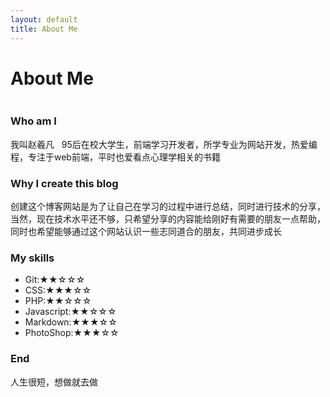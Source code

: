 ```yaml
---
layout: default
title: About Me
---
```

<style>
	/*table{
		background:none;
		border:none;
		width:97%;
	}
	#left{
		text-align:right;
		border-right:none;
	}
	#right{
		text-align:left;
		border-right:none;
	}
	td{
		border-right: none;
		background:none;
	}
	tr:nth-child(2n) {
		background-color: #f7f7f7;
	} */
	#skill>li{
		text-align:left;
	}
	span{
		text-align:right;
	}
</style>
<div class="post">
	<h1 class="pageTitle">About Me</h1>
	<img src="{{ '/assets/img/touring.jpg' | prepend: site.baseurl }}" alt="">
	<h3>Who am I</h3>
	<p class="intro">我叫赵羲凡 &nbsp; 95后在校大学生，前端学习开发者，所学专业为网站开发，热爱编程，专注于web前端，平时也爱看点心理学相关的书籍</p>
	<h3>Why I create this blog</h3>
	<p class="intro">创建这个博客网站是为了让自己在学习的过程中进行总结，同时进行技术的分享，当然，现在技术水平还不够，只希望分享的内容能给刚好有需要的朋友一点帮助，同时也希望能够通过这个网站认识一些志同道合的朋友，共同进步成长</p>
	<h3>My skills</h3>
	<!-- <table>
	<tr>
		<td id="left"></td>
		<td id="right">★★★☆☆</td>
	</tr>
	<tr>
		<td id="left">Javascript:</td>
		<td id="right">★★☆☆☆</td>
	</tr>
	<tr>
		<td id="left">Php:</td>
		<td id="right">★★☆☆☆</td>
	</tr>
	<tr>
		<td id="left">PhotoShop:</td>
		<td id="right">★★★☆☆</td>
	</tr>
	<tr>
		<td id="left">Git:</td>
		<td id="right">★★☆☆☆</td>
	</tr>
	<tr>
		<td id="left">Markdown:</td>
		<td id="right">★★★☆☆</td>
	</tr>
	</table> -->
	<ul id="skill">
	<li><span>Git:</span>★★☆☆☆</li>
	<li><span>CSS:</span>★★★☆☆</li>
	<li><span>PHP:</span>★★☆☆☆</li>
	<li><span>Javascript:</span>★★☆☆☆</li>
	<li><span>Markdown:</span>★★★☆☆</li>
	<li><span>PhotoShop:</span>★★★☆☆</li>
	</ul>
	<h3>End</h3>
		<p class="intro">人生很短，想做就去做</p>
</div>
